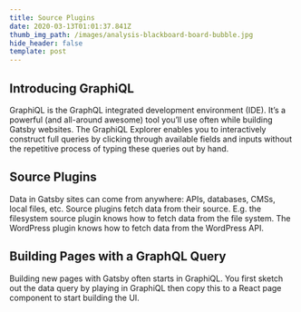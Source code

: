 ```yaml
---
title: Source Plugins
date: 2020-03-13T01:01:37.841Z
thumb_img_path: /images/analysis-blackboard-board-bubble.jpg
hide_header: false
template: post
---
```

## Introducing GraphiQL

GraphiQL is the GraphQL integrated development environment (IDE). It’s a powerful (and all-around awesome) tool you’ll use often while building Gatsby websites. The GraphiQL Explorer enables you to interactively construct full queries by clicking through available fields and inputs without the repetitive process of typing these queries out by hand.

## Source Plugins

Data in Gatsby sites can come from anywhere: APIs, databases, CMSs, local files, etc. Source plugins fetch data from their source. E.g. the filesystem source plugin knows how to fetch data from the file system. The WordPress plugin knows how to fetch data from the WordPress API.

## Building Pages with  a GraphQL Query

Building new pages with Gatsby often starts in GraphiQL. You first sketch out the data query by playing in GraphiQL then copy this to a React page component to start building the UI.
